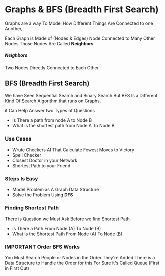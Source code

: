 # Graphs & BFS (Breadth First Search)

Graphs are a way To Model How Different Things Are Connected to one Another, <br/>

Each Graph is Made of (Nodes & Edges) Node Connected to Many Other Nodes Those Nodes Are Called **Neighbors** <br/>

##### Neighbors

Two Nodes Directly Connected to Each Other

## BFS (Breadth First Search)

We have Seen Sequential Search and Binary Search But BFS Is a Different Kind Of Search Algorithm that runs
on Graphs. <br/>

it Can Help Answer two Types of Questions

- is There a path from node A to Node B
- What is the shortest path from Node A To Node B

### Use Cases

- Wrute Checkers AI That Calculate Fewest Moves to Victory
- Spell Checker
- Closest Doctor in your Network
- Shortest Path to your Friend

### Steps Is Easy

- Model Problem as A Graph Data Structure
- Solve the Problem Using **DFS**

### Finding Shortest Path

There is Question we Must Ask Before we find Shortest Path

- is There a Path From Node (A) To Node (B)
- What is the Shortest Path From Node (A) To Node (B)

### IMPORTANT Order BFS Works

You Must Search People or Nodes in the Order They're Added There is a Data Structure to Handle the Order for this
For Sure it's Called Queue (First in First Out)
